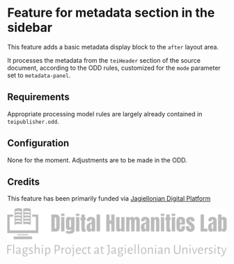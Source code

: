 # Feature for metadata section in the sidebar

This feature adds a basic metadata display block to the `after` layout area.

It processes the metadata from the `teiHeader` section of the source document, according to the ODD rules, customized for the `mode` parameter set to `metadata-panel`.

## Requirements

Appropriate processing model rules are largely already contained in `teipublisher.odd`.

## Configuration

None for the moment. Adjustments are to be made in the ODD.

## Credits

This feature has been primarily funded via [Jagiellonian Digital Platform](https://labedyt.dhlab.uj.edu.pl/)

![dhlab](../../../resources/images/dhlab.svg)